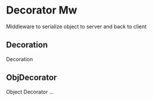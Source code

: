 # Decorator Mw

Middleware to serialize object to server and back to client

## Decoration

Decoration

## ObjDecorator

Object Decorator ...